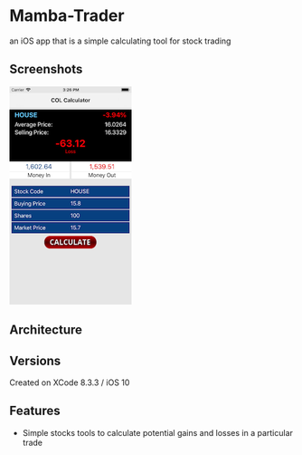 # Mamba-Trader
an iOS app that is a simple calculating tool for stock trading

## Screenshots
![Alt text](/mambatraderscreenshot.png?raw=true "screenshot") 

## Architecture
 

## Versions
Created on XCode 8.3.3 / iOS 10 

## Features
+ Simple stocks tools to calculate potential gains and losses in a particular trade
